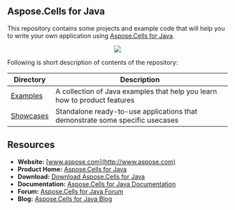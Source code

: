## Aspose.Cells for Java

This repository contains some projects and example code that will help you to write your own application using [Aspose.Cells for Java](http://www.aspose.com/java/excel-component.aspx).

<p align="center">
  <a title="Download ZIP" href="https://github.com/asposecells/Aspose_Cells_Java/archive/master.zip">
    <img src="http://i.imgur.com/hwNhrGZ.png" />
  </a>
</p>

Following is short description of contents of the repository:

Directory  | Description
---------- | -----------
[Examples](https://github.com/asposecells/Aspose_Cells_Java/tree/master/Examples)  | A collection of Java examples that help you learn how to product features
[Showcases](https://github.com/asposecells/Aspose_Cells_Java/tree/master/Showcases)  | Standalone ready-to-use applications that demonstrate some specific usecases

## Resources

+ **Website:** [www.aspose.com](http://www.aspose.com)
+ **Product Home:** [Aspose.Cells for Java](http://www.aspose.com/java/excel-component.aspx)
+ **Download:** [Download Aspose.Cells for Java](http://www.aspose.com/community/files/72/java-components/aspose.cells-for-java/default.aspx)
+ **Documentation:** [Aspose.Cells for Java Documentation](http://www.aspose.com/docs/display/cellsjava/Home)
+ **Forum:** [Aspose.Cells for Java Forum](http://www.aspose.com/community/forums/aspose.cells-product-family/19/showforum.aspx)
+ **Blog:** [Aspose.Cells for Java Blog](http://www.aspose.com/blogs/aspose-products/aspose-cells-product-family.html)
